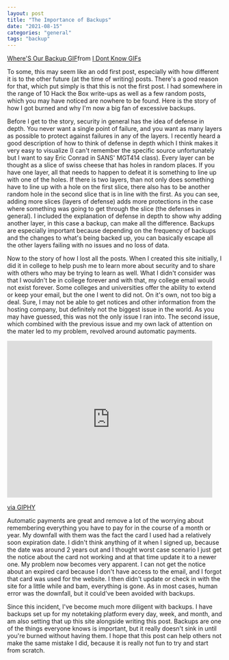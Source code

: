 ```yaml
---
layout: post
title: "The Importance of Backups"
date: "2021-08-15"
categories: "general"
tags: "backup"
---
```


[Where'S Our Backup GIF](https://tenor.com/view/i-dont-know-wheres-our-backup-police-the-simpsons-gif-11625986)from [I Dont Know GIFs](https://tenor.com/search/i+dont+know-gifs)

<script type="text/javascript" async src="https://tenor.com/embed.js"></script>

To some, this may seem like an odd first post, especially with how different it is to the other future (at the time of writing) posts. There's a good reason for that, which put simply is that this is not the first post. I had somewhere in the range of 10 Hack the Box write-ups as well as a few random posts, which you may have noticed are nowhere to be found. Here is the story of how I got burned and why I'm now a big fan of excessive backups.

Before I get to the story, security in general has the idea of defense in depth. You never want a single point of failure, and you want as many layers as possible to protect against failures in any of the layers. I recently heard a good description of how to think of defense in depth which I think makes it very easy to visualize (I can't remember the specific source unfortunately but I want to say Eric Conrad in SANS' MGT414 class). Every layer can be thought as a slice of swiss cheese that has holes in random places. If you have one layer, all that needs to happen to defeat it is something to line up with one of the holes. If there is two layers, than not only does something have to line up with a hole on the first slice, there also has to be another random hole in the second slice that is in line with the first. As you can see, adding more slices (layers of defense) adds more protections in the case where something was going to get through the slice (the defenses in general). I included the explanation of defense in depth to show why adding another layer, in this case a backup, can make all the difference. Backups are especially important because depending on the frequency of backups and the changes to what's being backed up, you can basically escape all the other layers failing with no issues and no loss of data.

Now to the story of how I lost all the posts. When I created this site initially, I did it in college to help push me to learn more about security and to share with others who may be trying to learn as well. What I didn't consider was that I wouldn't be in college forever and with that, my college email would not exist forever. Some colleges and universities offer the ability to extend or keep your email, but the one I went to did not. On it's own, not too big a deal. Sure, I may not be able to get notices and other information from the hosting company, but definitely not the biggest issue in the world. As you may have guessed, this was not the only issue I ran into. The second issue, which combined with the previous issue and my own lack of attention on the mater led to my problem, revolved around automatic payments.

<iframe src="https://giphy.com/embed/3orifboWZvOhWnYRvq" width="480" height="366" frameborder="0" class="giphy-embed" allowfullscreen></iframe>

[via GIPHY](https://giphy.com/gifs/thesimpsons-the-simpsons-3x12-3orifboWZvOhWnYRvq)

Automatic payments are great and remove a lot of the worrying about remembering everything you have to pay for in the course of a month or year. My downfall with them was the fact the card I used had a relatively soon expiration date. I didn't think anything of it when I signed up, because the date was around 2 years out and I thought worst case scenario I just get the notice about the card not working and at that time update it to a newer one. My problem now becomes very apparent. I can not get the notice about an expired card because I don't have access to the email, and I forgot that card was used for the website. I then didn't update or check in with the site for a little while and bam, everything is gone. As in most cases, human error was the downfall, but it could've been avoided with backups.

Since this incident, I've become much more diligent with backups. I have backups set up for my notetaking platform every day, week, and month, and am also setting that up this site alongside writing this post. Backups are one of the things everyone knows is important, but it really doesn't sink in until you're burned without having them. I hope that this post can help others not make the same mistake I did, because it is really not fun to try and start from scratch.
